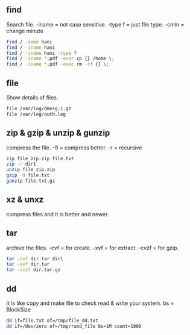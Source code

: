 ## find
Search file.
-iname = not case sensitive.
-type f = just file type.
-cmin = change minute
```bash
find / -name hani
find / -iname hani
find / -iname hani -type f
find / -iname *.pdf -exec cp {} /home \;
find / -iname *.pdf -exec rm -rf {} \;
```
## file
Show details of files.
```bash
file /var/log/dmesg.1.gz
file /var/log/auth.log
```
## zip & gzip & unzip & gunzip
compress the file.
-9 = compress better.
-r = recursive
```bash
zip file_zip.zip file.txt
zip -r dir1
unzip file_zip.zip
gzip -9 file.txt
gunzip file.txt.gz
```
## xz & unxz
compress files and it is better and newer.

## tar
archive the files.
-cvf = for create.
-xvf = for extract.
-cvzf = for gzip.
```bash
tar -cvf dir.tar dir1 
tar -xvf dir.tar
tar -cvzf dir.tar.gz
```
## dd 
It is like copy and make file to check read & write your system.
bs = BlockSize
```bash
dd if=file.txt of=/tmp/file_dd.txt
dd if=/dev/zero of=/tmp/rand_file bs=1M count=1000
```